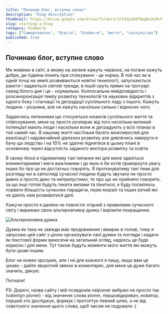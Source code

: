 ```yaml
---
title: "Починаю блог, вступне слово"
description: "blog description"
thumbnail: https://drive.google.com/drive/folders/1cY4Jp1H2P9pgKu3LMvfv54jBCA9LufCG?usp=sharing
slug: starting-a-blog
category: Особисте
tags: ["Саморозвиток", "Освіта", "Особисте", "життя", "суспільство"]
published: true
---
```


## Починаю блог, вступне слово

Ми живемо в світі, в якому на зелене кажуть червоне, на погане кажуть добре, де підміна понять при спілкуванні - це норма. В той час як в одній точці на землі розвиваються новітні технології, запускаються ракети і задаються світові тренди, в іншій сруть прямо на тротуарі серед білого дня і це - нормально. Коллосальна невідповідність і розсинхронізація темпу розвитку технологій та наукових відкриттів з одного боку і стагнації та деградації суспільного ладу з іншого. Кажуть людина - розумна, але не кажуть наскільки сильно і відносно чого.

Задаючись питаннями що стосуються нюансів суспільного життя та співіснування, мене ну просто розпирає від того наскільки великий потенціал мають люди і наскільки вони ж деградують у всіх планах в той самий час. В нашому житті настільки багато можливостей для реалізації і надзвичайний діапазон розвитку але дивлячись навкруги я бачу що людство і на 10% не здатне піднятися в цьому плані в основному через відсутність заданого вектора розвитку та освіти.

В свому блозі я підніматиму такі питання які для мене здаються елементарними і мега важливими і до яких я би хотів привернути увагу інших бо про це не достатньо говорять. Я пропонуватиму такі теми для розгляду які в світогляді сучасної людини будуть звучати не просто дивно а просто дико та неприпустимо, те про що не прийнято говорити, за що інші готові будуть тикати вилами та пінитися, я буду посмілюсь порвати більшість сучасних парадигм, норм моралі та інших речей які не дають нам розвиватися далі.

Кажучи просто я далеко не повністю згідний з правилами сучасного світу і виражаю свою альтернативну думку і варіанти покращення.

![Альтернативна думка](http://lastdaydeaf.com/wp-content/uploads/2019/07/alternative.jpg)

Думка як така не завжди має продовження і вмирає в голові, тому я запускаю цей сайт з ціллю організувати свої думки та погляди і надати їм текстової форми виносячи на загальний огляд, надіюсь це буде корисно і для мене. Тут також будуть моменти мого життя які можуть бути цікаві іншим.

Блог не кожен зрозуміє, але і не для кожного я пишу, якщо вам це цікаво - дайте зворотній звязок в коментарях, для мене це дуже багато значить, дякую.

Погнали!

PS: Доречі, назва сайту і мій псевдонім valpioner вибрані не просто так (valentyn pioner) - від значення слова pioner, першовідкривач, новатор, перший хто досліджує, формує і протоптує певний шлях, а не від совєтского значення цього слова, щоб часом не подумали :)
